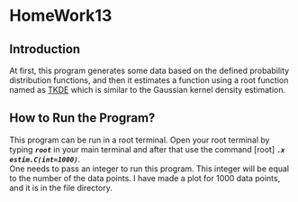 # HomeWork13
## Introduction
At first, this program generates some data based on the defined probability distribution functions, and then it estimates a function using a root function named as [TKDE](https://root.cern.ch/doc/master/classTKDE.html) which is similar to the Gaussian kernel density estimation. 
## How to Run the Program?
This program can be run in a root terminal. Open your root terminal by typing ***``root``*** in your main terminal and after that use the command [root] ***``.x estim.C(int=1000)``***. <br>
One needs to pass an integer to run this program. This integer will be equal to the number of the data points. I have made a plot for 1000 data points, and it is in the file directory. 
